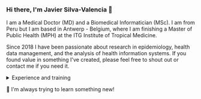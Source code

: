 ### Hi there, I'm Javier Silva-Valencia 👋

I am a Medical Doctor (MD) and a Biomedical Informatician (MSc). I am from Peru but I am based in Antwerp - Belgium, where I am finishing a Master of Public Health (MPH) at the ITG Institute of Tropical Medicine.

Since 2018 I have been passionate about research in epidemiology, health data management, and the analysis of health information systems. If you found value in something I've created, please feel free to shout out or contact me if you need it.

<details><summary>Experience and training</summary>
<p>
  
Until now I have had experience in the development of interventions with ICT (Telehealth) for the promotion and prevention of health in rural áreas; as well as in the management of large health databases. I have been working in the Telehealth Unit of the Universidad Nacional Mayor de San Marcos (UNMSM) and in the Public Health Center at the National Institute of Health (INS) in Peru. I am also a Professor at the Faculty of Biomedical Engineering at the Pontificia Universidad Católica del Perú, at the Faculty of Public Health at the Universidad Peruana Cayetano Heredia and a professor of EpiStat at the Faculty of Medicine for postgraduate studies at UNMSM.
</p>
</details>

📱 I'm always trying to learn something new!
